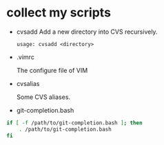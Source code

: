 # collect my scripts

* cvsadd
  Add a new directory into CVS recursively.

  `usage: cvsadd <directory>`

* .vimrc

  The configure file of VIM

* cvsalias

  Some CVS aliases.

* git-completion.bash
````bash
if [ -f /path/to/git-completion.bash ]; then
    . /path/to/git-completion.bash
fi
````